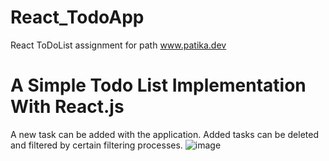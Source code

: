 # React_TodoApp
React ToDoList assignment for path www.patika.dev

# A Simple Todo List Implementation With React.js

A new task can be added with the application. Added tasks can be deleted and filtered by certain filtering processes.
![image](https://user-images.githubusercontent.com/73519789/215492681-b7fefb3f-0dae-45a5-8640-b0aa90838571.png)
